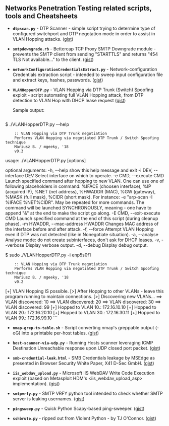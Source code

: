 ## Networks Penetration Testing related scripts, tools and Cheatsheets


- **`dtpscan.py`** - DTP Scanner - simple script trying to determine type of configured switchport and DTP negotation mode in order to assist in VLAN Hopping attacks. ([gist](https://gist.github.com/mgeeky/3f678d385984ba0377299a844fb793fa))

- **`smtpdowngrade.rb`** - Bettercap TCP Proxy SMTP Downgrade module - prevents the SMTP client from sending "STARTTLS" and returns "454 TLS Not available..." to the client. ([gist](https://gist.github.com/mgeeky/188f3f319e6f3536476e4b272ec0fb19))

- **`networkConfigurationCredentialsExtract.py`** - Network-configuration Credentials extraction script - intended to sweep input configuration file and extract keys, hashes, passwords. ([gist](https://gist.github.com/mgeeky/861a8769a261c7fc09a34b7d2bd1e1a0))

- **`VLANHopperDTP.py`** - VLAN Hopping via DTP Trunk (Switch) Spoofing exploit - script automating full VLAN Hopping attack, from DTP detection to VLAN Hop with DHCP lease request ([gist](https://gist.github.com/mgeeky/7ff9bb1dcf8aa093d3a157b3c22432a0))

    Sample output:

    ```
$ ./VLANHopperDTP.py --help

        :: VLAN Hopping via DTP Trunk negotiation 
        Performs VLAN Hopping via negotiated DTP Trunk / Switch Spoofing technique
        Mariusz B. / mgeeky, '18
        v0.3

usage: ./VLANHopperDTP.py [options]

optional arguments:
  -h, --help            show this help message and exit
  -i DEV, --interface DEV
                        Select interface on which to operate.
  -e CMD, --execute CMD
                        Launch specified command after hopping to new VLAN.
                        One can use one of following placeholders in command:
                        %IFACE (choosen interface), %IP (acquired IP), %NET
                        (net address), %HWADDR (MAC), %GW (gateway), %MASK
                        (full mask), %CIDR (short mask). For instance: -e
                        "arp-scan -I %IFACE %NET%CIDR". May be repeated for
                        more commands. The command will be launched
                        SYNCHRONOUSLY, meaning - one have to append "&" at the
                        end to make the script go along.
  -E CMD, --exit-execute CMD
                        Launch specified command at the end of this script
                        (during cleanup phase).
  -m HWADDR, --mac-address HWADDR
                        Changes MAC address of the interface before and after
                        attack.
  -f, --force           Attempt VLAN Hopping even if DTP was not detected
                        (like in Nonegotiate situation).
  -a, --analyse         Analyse mode: do not create subinterfaces, don't ask
                        for DHCP leases.
  -v, --verbose         Display verbose output.
  -d, --debug           Display debug output.



$ sudo ./VLANHopperDTP.py -i enp5s0f1

        :: VLAN Hopping via DTP Trunk negotiation 
        Performs VLAN Hopping via negotiated DTP Trunk / Switch Spoofing technique
        Mariusz B. / mgeeky, '18
        v0.2

[+] VLAN Hopping IS possible.
[>] After Hopping to other VLANs - leave this program running to maintain connections.
[>] Discovering new VLANs...
==> VLAN discovered: 10
==> VLAN discovered: 20
==> VLAN discovered: 30
==> VLAN discovered: 99
[+] Hopped to VLAN 10.: 172.16.10.10
[+] Hopped to VLAN 20.: 172.16.20.10
[+] Hopped to VLAN 30.: 172.16.30.11
[+] Hopped to VLAN 99.: 172.16.99.10
    ```

- **`nmap-grep-to-table.sh`** - Script converting nmap's greppable output (-oG) into a printable per-host tables. ([gist](https://gist.github.com/mgeeky/cd3092cf60fd513d786286a21c6fa915))

- **`host-scanner-via-udp.py`** - Running Hosts scanner leveraging ICMP Destination Unreachable response upon UDP closed port packet. ([gist](https://gist.github.com/mgeeky/eae20db2d3dd4704fc6f04ea233bca9c))

- **`smb-credential-leak.html`** - SMB Credentials leakage by MSEdge as presented in Browser Security White Paper, X41 D-Sec GmbH. ([gist](https://gist.github.com/mgeeky/44ce8a8887c169aa6a0093d915ea103d))

- **`iis_webdav_upload.py`** - Microsoft IIS WebDAV Write Code Execution exploit (based on Metasploit HDM's <iis_webdav_upload_asp> implementation). ([gist](https://gist.github.com/mgeeky/ce179cdbe4d8d85979a28c1de61618c2))

- **`smtpvrfy.py`** - SMTP VRFY python tool intended to check whether SMTP server is leaking usernames. ([gist](https://gist.github.com/mgeeky/1df141b18082b6f424df98fa6a630435))

- **`pingsweep.py`** - Quick Python Scapy-based ping-sweeper. ([gist](https://gist.github.com/mgeeky/a360e4a124ddb9ef6a9ac1557b47d14c))

- **`sshbrute.py`** - ripped out from Violent Python - by TJ O'Connor. ([gist](https://gist.github.com/mgeeky/70606be7249a61ac26b34b1ef3b07553))